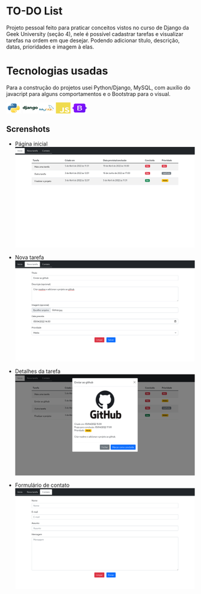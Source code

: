 # TO-DO List

Projeto pessoal feito para praticar conceitos vistos no curso de Django da Geek University (seção 4), nele é possível cadastrar tarefas e visualizar tarefas na ordem em que desejar. Podendo adicionar título, descrição, datas, prioridades e imagem à elas.

# Tecnologias usadas
Para a construção do projetos usei Python/Django, MySQL, com auxílio do javacript para alguns comportamentos e o Bootstrap para o visual.
<div style="display: inline_block">
  <img align="center" alt="Python" height="30" width="40" src="https://raw.githubusercontent.com/devicons/devicon/master/icons/python/python-original.svg">
  <img align="center" alt="Django" height="30" width="40" src="https://raw.githubusercontent.com/devicons/devicon/master/icons/django/django-plain-wordmark.svg">
  <img align="center" alt="MySQL" height="30" width="40" src="https://raw.githubusercontent.com/devicons/devicon/master/icons/mysql/mysql-original-wordmark.svg">
  <img align="center" alt="JavaScript" height="30" width="40" src="https://raw.githubusercontent.com/devicons/devicon/master/icons/javascript/javascript-plain.svg">
  <img align="center" alt="Bootstrap" height="30" width="40" src="https://raw.githubusercontent.com/devicons/devicon/master/icons/bootstrap/bootstrap-original.svg">
</div>

## Screnshots
- Página inicial
![Página inicial](screenshots/pagina_inicial.png)

- Nova tarefa
![Nova tarefa](screenshots/nova_tarefa.png)

- Detalhes da tarefa
![Detalhes da tarefa](screenshots/detalhes_da_tarefa.png)

- Formulário de contato
![Formulário de contato](screenshots/formulario_de_contato.png)
